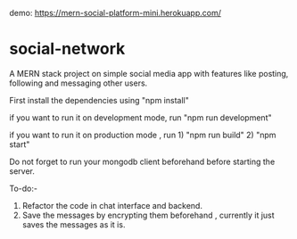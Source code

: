 demo: https://mern-social-platform-mini.herokuapp.com/


# social-network
A MERN stack project on simple social media app with features like posting, following and messaging other users.


First install the dependencies using "npm install"

if you want to run it on development mode, run "npm run development"

if you want to run it on production mode , run 1) "npm run build"
                                               2) "npm start"

Do not forget to run your mongodb client beforehand before starting the server.


To-do:-
1) Refactor the code in chat interface and backend.
2) Save the messages by encrypting them beforehand , currently it just saves the messages as it is.


